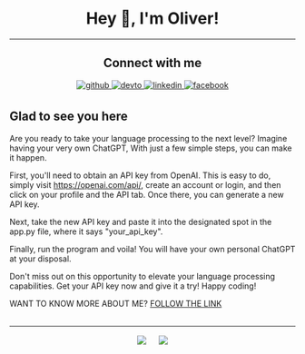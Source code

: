 # <div align="center">Hey 👋, I'm Oliver!</div>  

----

## <div align="center"> Connect with me  

<div align="center">
 <a href="https://github.com/The-R4V3N" target="_blank">
<img src=https://img.shields.io/badge/github-%2324292e.svg?&style=for-the-badge&logo=github&logoColor=white alt=github style="margin-bottom: 5px;" />
<a href="https://dev.to/ther4v3n" target="_blank">
<img src=https://img.shields.io/badge/dev.to-%2308090A.svg?&style=for-the-badge&logo=dev.to&logoColor=white alt=devto style="margin-bottom: 5px;" />
</a>
<a href="https://linkedin.com/in/oliver-joisten" target="_blank">
<img src=https://img.shields.io/badge/linkedin-%231E77B5.svg?&style=for-the-badge&logo=linkedin&logoColor=white alt=linkedin style="margin-bottom: 5px;" />
</a>
<a href="https://www.facebook.com/oliver.joisten" target="_blank">
<img src=https://img.shields.io/badge/facebook-%232E87FB.svg?&style=for-the-badge&logo=facebook&logoColor=white alt=facebook style="margin-bottom: 5px;" />
</a>

</a>  
</div>

## Glad to see you here  

Are you ready to take your language processing to the next level? Imagine having your very own ChatGPT, With just a few simple steps, you can make it happen.

First, you'll need to obtain an API key from OpenAI. This is easy to do, simply visit <https://openai.com/api/>, create an account or login, and then click on your profile and the API tab. Once there, you can generate a new API key.

Next, take the new API key and paste it into the designated spot in the app.py file, where it says "your_api_key".

Finally, run the program and voila! You will have your own personal ChatGPT at your disposal.

Don't miss out on this opportunity to elevate your language processing capabilities. Get your API key now and give it a try! Happy coding!

WANT TO KNOW MORE ABOUT ME? [FOLLOW THE LINK](https://www.oliver-joisten.se/#)  
<br/>  

----

<div align="center">
<img src="https://komarev.com/ghpvc/?username=the-r4v3n&&style=flat-square" align="center" />
&emsp;
<a href="https://paypal.me/paypal.me/TheR4V3N" target="_blank" style="display: inline-block;">
<img src="https://img.shields.io/badge/Donate-PayPal-blue.svg?style=flat-square&logo=paypal" align="center"/>
</div>  

<br />
